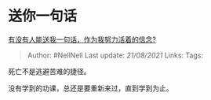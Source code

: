 # 送你一句话
[有没有人能送我一句话，作为我努力活着的信念?](https://www.zhihu.com/question/408484601/answer/1366559044)

> Author: #NellNell 
> Last update: *21/08/2021* 
> Links:
> Tags: 

死亡不是逃避苦难的捷径。

没有学到的功课，总还是要重新来过，直到学到为止。